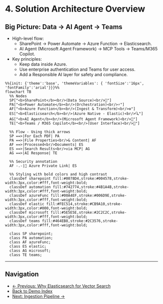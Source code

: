 # 4. Solution Architecture Overview

## Big Picture: Data → AI Agent → Teams


- High-level flow:
  - SharePoint → Power Automate → Azure Function → Elasticsearch.
  - AI Agent (Microsoft Agent Framework) → MCP Tools → Teams/M365 Copilot.
- Key principles:
  - Keep data inside Azure.
  - Use enterprise authentication and Teams for user access.
  - Add a Responsible AI layer for safety and compliance.

```mermaid
%%{init: {'theme':'base', 'themeVariables': { 'fontSize':'16px', 'fontFamily':'arial'}}}%%
flowchart TB
  %% Nodes
  SP["<b>SharePoint</b><br/>(Data Source)<br/>📁"]
  PA["<b>Power Automate</b><br/>(Orchestration)<br/>⚡"]
  AF["<b>Azure Function</b><br/>(Ingest & Transform)<br/>⚙️"]
  ES["<b>Elasticsearch</b><br/>(Azure Native - Elastic)<br/>🔍"]
  AG["<b>AI Agent</b><br/>(Microsoft Agent Framework)<br/>🤖"]
  TE["<b>Teams / M365 Copilot</b><br/>(User Interface)<br/>💬"]

  %% Flow - Using thick arrows
  SP ==>|For Each PDF| PA
  PA ==>|File Properties<br/>& Content| AF
  AF ==>|Processed<br/>Documents| ES
  ES ==>|Search Results<br/>via MCP| AG
  AG ==>|AI Response| TE

  %% Security annotation
  AF -.-|🔐 Azure Private Link| ES

  %% Styling with bold colors and high contrast
  classDef sharepoint fill:#0078D4,stroke:#004578,stroke-width:3px,color:#fff,font-weight:bold;
  classDef automation fill:#742774,stroke:#4B1A4B,stroke-width:3px,color:#fff,font-weight:bold;
  classDef azureFunc fill:#00A4EF,stroke:#006D9E,stroke-width:3px,color:#fff,font-weight:bold;
  classDef elastic fill:#FEC514,stroke:#CB9A10,stroke-width:3px,color:#000,font-weight:bold;
  classDef microsoft fill:#5E5E5E,stroke:#2C2C2C,stroke-width:3px,color:#fff,font-weight:bold;
  classDef teams fill:#464EB8,stroke:#2C3576,stroke-width:3px,color:#fff,font-weight:bold;
  
  class SP sharepoint;
  class PA automation;
  class AF azureFunc;
  class ES elastic;
  class AG microsoft;
  class TE teams;
```


---

## Navigation

- [← Previous: Why Elasticsearch for Vector Search](./03-why-elasticsearch.md)
- [Back to Demo Index](./README.md)
- [Next: Ingestion Pipeline →](./05-ingestion-pipeline.md)
